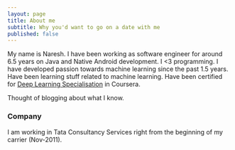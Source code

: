 ```yaml
---
layout: page
title: About me
subtitle: Why you'd want to go on a date with me
published: false
---
```


My name is Naresh. I have been working as software engineer for around 6.5 years on Java and Native Android development. I <3 programming. I have developed passion towards machine learning since the past 1.5 years. Have been learning stuff related to machine learning. Have been certified for [Deep Learning Specialisation](https://www.coursera.org/account/accomplishments/specialization/certificate/NZTTSED2DZGA) in Coursera.

Thought of blogging about what I know.

### Company
I am working in Tata Consultancy Services right from the beginning of my carrier (Nov-2011).
